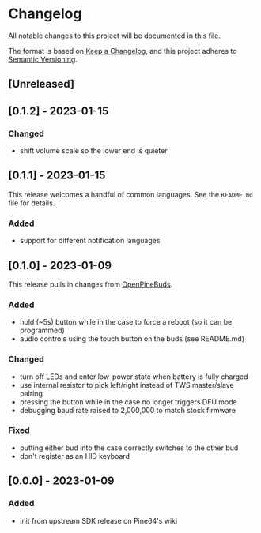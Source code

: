 # Changelog

All notable changes to this project will be documented in this file.

The format is based on [Keep a Changelog](https://keepachangelog.com/en/1.0.0/),
and this project adheres to [Semantic Versioning](https://semver.org/spec/v2.0.0.html).

## [Unreleased]

## [0.1.2] - 2023-01-15

### Changed

- shift volume scale so the lower end is quieter

## [0.1.1] - 2023-01-15

This release welcomes a handful of common languages.
See the `README.md` file for details.

### Added

- support for different notification languages

## [0.1.0] - 2023-01-09

This release pulls in changes from [OpenPineBuds](https://github.com/pine64/OpenPineBuds).

### Added

- hold (~5s) button while in the case to force a reboot (so it can be programmed)
- audio controls using the touch button on the buds (see README.md)

### Changed

- turn off LEDs and enter low-power state when battery is fully charged
- use internal resistor to pick left/right instead of TWS master/slave pairing
- pressing the button while in the case no longer triggers DFU mode
- debugging baud rate raised to 2,000,000 to match stock firmware

### Fixed

- putting either bud into the case correctly switches to the other bud
- don't register as an HID keyboard

## [0.0.0] - 2023-01-09

### Added

- init from upstream SDK release on Pine64's wiki
